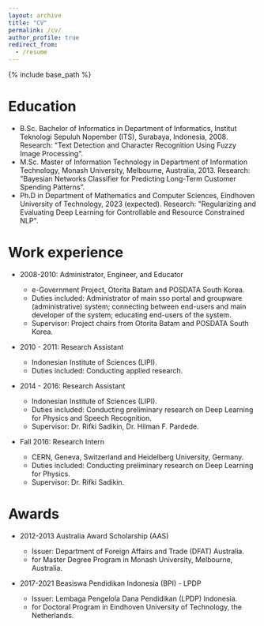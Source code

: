 ```yaml
---
layout: archive
title: "CV"
permalink: /cv/
author_profile: true
redirect_from:
  - /resume
---
```


{% include base_path %}

Education
======
* B.Sc. Bachelor of Informatics in Department of Informatics, Institut Teknologi Sepuluh Nopember (ITS), Surabaya, Indonesia, 2008.
  Research: "Text Detection and Character Recognition Using Fuzzy Image Processing".
* M.Sc. Master of Information Technology in Department of Information Technology, Monash University, Melbourne, Australia, 2013.
  Research: "Bayesian Networks Classifier for Predicting Long-Term Customer Spending Patterns”.
* Ph.D in Department of Mathematics and Computer Sciences, Eindhoven University of Technology, 2023 (expected).
  Research: "Regularizing and Evaluating Deep Learning for Controllable and Resource Constrained NLP".

Work experience
======
* 2008-2010: Administrator, Engineer, and Educator
  * e-Government Project, Otorita Batam and POSDATA South Korea.
  * Duties included: Administrator of main sso portal and groupware (administrative) system; connecting between end-users and main developer of the system; educating end-users of the system.
  * Supervisor: Project chairs from Otorita Batam and POSDATA South Korea.

* 2010 - 2011: Research Assistant
  * Indonesian Institute of Sciences (LIPI).
  * Duties included: Conducting applied research.

* 2014 - 2016: Research Assistant
  * Indonesian Institute of Sciences (LIPI).
  * Duties included: Conducting preliminary research on Deep Learning for Physics and Speech Recognition.
  * Supervisor: Dr. Rifki Sadikin, Dr. Hilman F. Pardede.

* Fall 2016: Research Intern
  * CERN, Geneva, Switzerland and Heidelberg University, Germany.
  * Duties included: Conducting preliminary research on Deep Learning for Physics. 
  * Supervisor: Dr. Rifki Sadikin.
  
Awards
======
* 2012-2013 Australia Award Scholarship (AAS)
  * Issuer: Department of Foreign Affairs and Trade (DFAT) Australia.
  * for Master Degree Program in Monash University, Melbourne, Australia.
  
* 2017-2021 Beasiswa Pendidikan Indonesia (BPI) - LPDP
  * Issuer: Lembaga Pengelola Dana Pendidikan (LPDP) Indonesia.
  * for Doctoral Program in Eindhoven University of Technology, the Netherlands.


